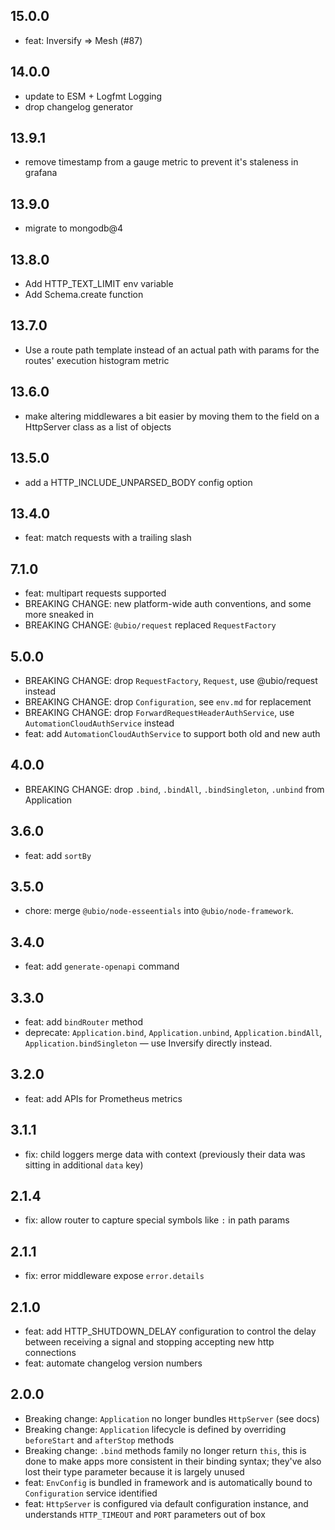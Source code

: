 ## 15.0.0

- feat: Inversify ⇒ Mesh (#87)

## 14.0.0

- update to ESM + Logfmt Logging
- drop changelog generator

## 13.9.1

- remove timestamp from a gauge metric to prevent it's staleness in grafana

## 13.9.0

- migrate to mongodb@4

## 13.8.0

- Add HTTP_TEXT_LIMIT env variable
- Add Schema.create function

## 13.7.0

- Use a route path template instead of an actual path with params for the routes' execution histogram metric

## 13.6.0

- make altering middlewares a bit easier by moving them to the field on a HttpServer class as a list of objects

## 13.5.0

- add a HTTP_INCLUDE_UNPARSED_BODY config option

## 13.4.0

- feat: match requests with a trailing slash

## 7.1.0

- feat: multipart requests supported
- BREAKING CHANGE: new platform-wide auth conventions, and some more sneaked in
- BREAKING CHANGE: `@ubio/request` replaced `RequestFactory`

## 5.0.0

- BREAKING CHANGE: drop `RequestFactory`, `Request`, use @ubio/request instead
- BREAKING CHANGE: drop `Configuration`, see `env.md` for replacement
- BREAKING CHANGE: drop `ForwardRequestHeaderAuthService`, use `AutomationCloudAuthService` instead
- feat: add `AutomationCloudAuthService` to support both old and new auth

## 4.0.0

- BREAKING CHANGE: drop `.bind`, `.bindAll`, `.bindSingleton`, `.unbind` from Application

## 3.6.0

- feat: add `sortBy`

## 3.5.0

- chore: merge `@ubio/node-esseentials` into `@ubio/node-framework`.

## 3.4.0

- feat: add `generate-openapi` command

## 3.3.0

- feat: add `bindRouter` method
- deprecate: `Application.bind`, `Application.unbind`, `Application.bindAll`, `Application.bindSingleton` — use Inversify directly instead.

## 3.2.0

- feat: add APIs for Prometheus metrics

## 3.1.1

- fix: child loggers merge data with context (previously their data was sitting in additional `data` key)

## 2.1.4

- fix: allow router to capture special symbols like `:` in path params

## 2.1.1

- fix: error middleware expose `error.details`

## 2.1.0

- feat: add HTTP_SHUTDOWN_DELAY configuration to control the delay between receiving a signal and stopping accepting new http connections
- feat: automate changelog version numbers

## 2.0.0

- Breaking change: `Application` no longer bundles `HttpServer` (see docs)
- Breaking change: `Application` lifecycle is defined by overriding `beforeStart` and `afterStop` methods
- Breaking change: `.bind` methods family no longer return `this`, this is done to make apps more consistent in
  their binding syntax; they've also lost their type parameter because it is largely unused
- feat: `EnvConfig` is bundled in framework and is automatically bound to `Configuration` service identified
- feat: `HttpServer` is configured via default configuration instance, and understands `HTTP_TIMEOUT` and `PORT` parameters out of box
